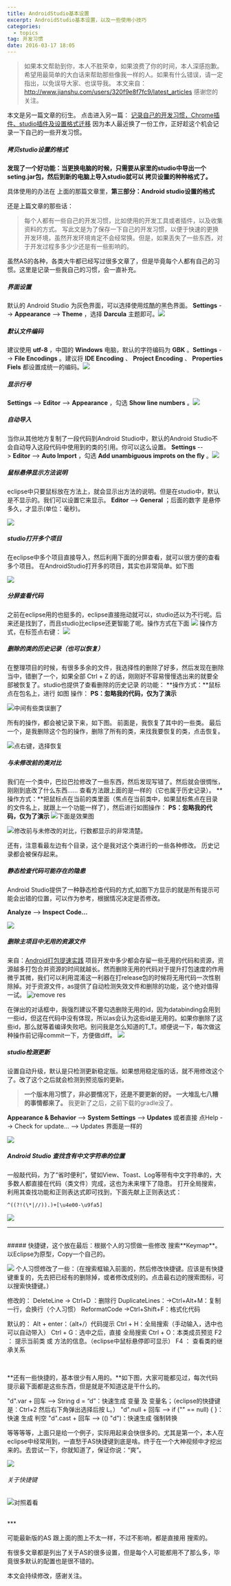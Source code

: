 ```yaml
---
title: AndroidStudio基本设置
excerpt: AndroidStudio基本设置，以及一些使用小技巧
categories:
  - topics
tag: 开发习惯  
date: 2016-03-17 18:05
---
```


> 如果本文帮助到你，本人不胜荣幸，如果浪费了你的时间，本人深感抱歉。
希望用最简单的大白话来帮助那些像我一样的人。如果有什么错误，请一定指出，以免误导大家、也误导我。
本文来自：http://www.jianshu.com/users/320f9e8f7fc9/latest_articles
感谢您的关注。

本文是另一篇文章的衍生。
点击进入另一篇： [记录自己的开发习惯，Chrome插件、studio插件及设置格式迁移](http://www.jianshu.com/p/c4988c8be615)
因为本人最近换了一份工作，正好趁这个机会记录一下自己的一些开发习惯。

 ##### 拷贝studio设置的格式
**发现了一个好功能：当更换电脑的时候，只需要从家里的studio中导出一个seting.jar包，然后到新的电脑上导入studio就可以 拷贝设置的种种格式了。**

具体使用的办法在 上面的那篇文章里，**第三部分：Android studio设置的格式**

还是上篇文章的那些话：
> 每个人都有一些自己的开发习惯，比如使用的开发工具或者插件，以及收集资料的方式。
写此文是为了保存一下自己的开发习惯，以便于快速的更换开发环境，虽然开发环境肯定不会经常换。但是，如果丢失了一些东西，对于开发过程多多少少还是有一些影响的。

虽然AS的各种，各类大牛都已经写过很多文章了，但是毕竟每个人都有自己的习惯。这里是记录一些我自己的习惯，会一直补充。


##### 界面设置
默认的 Android Studio 为灰色界面，可以选择使用炫酷的黑色界面。
**Settings** --> **Appearance** --> **Theme** ，选择 **Darcula** 主题即可。[![](http://upload-images.jianshu.io/upload_images/1689895-78db927170da9795.png?imageMogr2/auto-orient/strip%7CimageView2/2/w/1240)](http://ask.android-studio.org/uploads/article/20141212/2e9c824339bacc270e07a8b47efc9400.png)

##### 默认文件编码
建议使用 **utf-8** ，中国的 **Windows** 电脑，默认的字符编码为 **GBK** 。**Settings** --> **File Encodings** 。建议将 **IDE Encoding** 、 **Project Encoding** 、 **Properties Fiels** 都设置成统一的编码。[![](http://upload-images.jianshu.io/upload_images/1689895-c855899b6503b2c8.png?imageMogr2/auto-orient/strip%7CimageView2/2/w/1240)](http://ask.android-studio.org/uploads/article/20141212/2d135e28f1b04d00c2775503a1f09ad4.png)

##### 显示行号
**Settings** --> **Editor** --> **Appearance** ，勾选 **Show line numbers** 。[![](http://upload-images.jianshu.io/upload_images/1689895-60c3118522fe84bf.png?imageMogr2/auto-orient/strip%7CimageView2/2/w/1240)](http://ask.android-studio.org/uploads/article/20141212/f33d02a14bd68a96650c236139041bd2.png)

##### 自动导入
当你从其他地方复制了一段代码到Android Studio中，默认的Android Studio不会自动导入这段代码中使用到的类的引用。你可以这么设置。
**Settings** --> **Editor** --> **Auto Import** ，勾选 **Add unambiguous improts on the fly** 。[![](http://upload-images.jianshu.io/upload_images/1689895-602269912150833c.png?imageMogr2/auto-orient/strip%7CimageView2/2/w/1240)](http://ask.android-studio.org/uploads/article/20141212/cad3a43633d78098097144cedfca91ab.png)

##### 鼠标悬停显示方法说明
eclipse中只要鼠标放在方法上，就会显示出方法的说明。但是在studio中，默认是不显示的。我们可以设置它来显示。
**Editor** --> **General** ；后面的数字 是悬停多久，才显示(单位：毫秒)。

![](http://upload-images.jianshu.io/upload_images/1689895-32284183ff838c33.png?imageMogr2/auto-orient/strip%7CimageView2/2/w/1240)


##### studio打开多个项目
在eclipse中多个项目直接导入，然后利用下面的分屏查看，就可以很方便的查看多个项目。
在AndroidStudio打开多的项目，其实也非常简单。如下图

![](http://upload-images.jianshu.io/upload_images/1689895-c1d7f00189d19f4c.png?imageMogr2/auto-orient/strip%7CimageView2/2/w/1240)

##### 分屏查看代码
之前在eclipse用的也挺多的，eclipse直接拖动就可以，studio还以为不行呢。后来还是找到了，而且studio比eclipse还更智能了呢。操作方式在下面
![](http://upload-images.jianshu.io/upload_images/1689895-33cd5c61204140f6.png?imageMogr2/auto-orient/strip%7CimageView2/2/w/1240)
操作方式，在标签点右键：
![](http://upload-images.jianshu.io/upload_images/1689895-f23afa7da560e122.png?imageMogr2/auto-orient/strip%7CimageView2/2/w/1240)

##### 删除的类的历史记录（也可以恢复）
在整理项目的时候，有很多多余的文件，我选择性的删除了好多，然后发现在删除当中，错删了一个，如果全部 Ctrl + Z 的话，刚刚好不容易慢慢选出来的就要全部被恢复了。studio也提供了查看删除的历史记录 的功能：
**操作方式：**鼠标点在包名上，进行 如图 操作：
**PS：忽略我的代码，仅为了演示**

![中间有些类误删了](http://upload-images.jianshu.io/upload_images/1689895-5f641772a0753e17.png?imageMogr2/auto-orient/strip%7CimageView2/2/w/1240)

所有的操作，都会被记录下来，如下图。
前面是，我恢复了其中的一些类。
最后一个，是我删除这个包的操作，删除了所有的类，来找我要恢复的类，点击恢复。

![点右键，选择恢复](http://upload-images.jianshu.io/upload_images/1689895-77ce0cda127c88d1.png?imageMogr2/auto-orient/strip%7CimageView2/2/w/1240)

##### 与未修改前的类对比
我们在一个类中，巴拉巴拉修改了一些东西，然后发现写错了。然后就会很惆怅，刚刚到底改了什么东西...... 查看方法跟上面的是一样的（它也属于历史记录）。
**操作方式：**把鼠标点在当前的类里面（焦点在当前类中，如果鼠标焦点在目录的文件名上，就跟上一个功能一样了），然后进行如图操作：
**PS：忽略我的代码，仅为了演示**
![下面是效果图](http://upload-images.jianshu.io/upload_images/1689895-b3d25146b40bc709.png?imageMogr2/auto-orient/strip%7CimageView2/2/w/1240)


![修改前与未修改的对比，行数都显示的非常清楚。](http://upload-images.jianshu.io/upload_images/1689895-bfd8bbf03469793f.png?imageMogr2/auto-orient/strip%7CimageView2/2/w/1240)

还有，注意看最左边有个目录，这个是我对这个类进行的一些各种修改。
历史记录都会被保存起来。


##### 静态检查代码可能存在的隐患
Android Studio提供了一种静态检查代码的方式,如图下方显示的就是所有提示可能会出错的位置，可以作为参考，根据情况决定是否修改。

**Analyze** --> **Inspect Code...**

![](http://upload-images.jianshu.io/upload_images/1689895-fd527f56fac71266.png?imageMogr2/auto-orient/strip%7CimageView2/2/w/1240)

##### 删除主项目中无用的资源文件
来自：[Android打包提速实践](http://www.jianshu.com/p/e456a5ac8613)
项目开发中多少都会存留一些无用的代码和资源，资源越多打包合并资源的时间就越长。然而删除无用的代码对于提升打包速度的作用微乎其微，我们可以利用混淆这一利器在打release包的时候将无用代码一次性剔除掉。对于资源文件，as提供了自动检测失效文件和删除的功能，这个绝对值得一试。
![remove res](http://upload-images.jianshu.io/upload_images/1689895-39e66c803dcff9da.png?imageMogr2/auto-orient/strip%7CimageView2/2/w/1240)

在弹出的对话框中，我强烈建议不要勾选删除无用的id，因为databinding会用到一些id，但这在代码中没有体现，所以as会认为这些id是无用的。如果你删除了这些id，那么就等着编译失败吧。别问我是怎么知道的T_T。顺便说一下，每次做这种操作前记得commit一下，方便做diff。
![](http://upload-images.jianshu.io/upload_images/1689895-cd6e7b8c8a444ed2.png?imageMogr2/auto-orient/strip%7CimageView2/2/w/1240)


##### studio检测更新
设置自动升级，默认是只检测更新稳定版。如果想用稳定版的话，就不用修改这个了。改了这个之后就会检测到预览版的更新。
> **一个版本用习惯了，非必要情况下，还是不要更新的好。 一大堆乱七八糟的事情都来了。**
我更新了之后，之前下载的gradle没了。

**Appearance & Behavior** --> **System Settings** --> **Updates** 或者直接
点Help --> Check for update... --> Updates 界面是一样的

![](http://upload-images.jianshu.io/upload_images/1689895-42b2944dbe4b0c29.png?imageMogr2/auto-orient/strip%7CimageView2/2/w/1240)

##### Android Studio 查找含有中文字符串的位置
一般敲代码，为了“省时便利”，譬如View、Toast、Log等带有中文字符串的，大多数人都直接在代码（类文件）完成，这也为未来埋下了隐患。
打开全局搜索，利用其查找功能和正则表达式即可找到，下面先献上正则表达式：

    ^((?!(\*|//)).)+[\u4e00-\u9fa5]

![](http://upload-images.jianshu.io/upload_images/1689895-081a19dc564c10aa.png?imageMogr2/auto-orient/strip%7CimageView2/2/w/1240)

***
<br />
##### 快捷键，这个放在最后：根据个人的习惯做一些修改
搜索**Keymap**。以Eclipse为原型，Copy一个自己的。

![](http://upload-images.jianshu.io/upload_images/1689895-9e7b89c47da4e12a.png?imageMogr2/auto-orient/strip%7CimageView2/2/w/1240)
个人习惯修改了一些：（在搜索框输入前面的，然后修改快捷键。应该是有快捷键重复的，先去把已经有的删除掉，或者修改成别的。点击最右边的搜索图标，可以搜索快捷键。）

修改的：
DeleteLine -> Ctrl+D ：删除行
DuplicateLines：->Ctrl+Alt+M：复制一行，会换行（个人习惯）
ReformatCode ->Ctrl+Shift+F：格式化代码

默认的：
Alt + enter：（alt+/）代码提示
Ctrl + H：全局搜索（手动输入，选中也可以自动带入）
Ctrl + G：选中之后，直接 全局搜索
Ctrl + O：本类成员预览
F2 ： 提示当前类 或 方法的信息。（eclipse中鼠标悬停即可显示）
F4 ： 查看类的继承关系

<br />

**还有一些快捷的，基本很少有人用的。**如下图，大家可能都见过，每次代码提示最下面都是这些东西，但是就是不知道这是干什么的。

"d".var + 回车 --> String d = “d”：快速生成 变量 及 变量名；（eclipse的快捷键是：Ctrl+2 然后右下角弹出选择后按 L。）
"d".null + 回车 --> if ("" == null) {    }：快速 生成 判空
"d".cast + 回车 --> (() "d")：快速生成 强制转换

等等等等，上面只是给一个例子，实际用起来会快很多的。尤其是第一个，本人在eclipse中经常用到，一直愁于AS快捷键到底是啥。终于在一个大神视频中才挖出来的。去尝试一下，你就知道了，保证你说：“爽”。

![](http://upload-images.jianshu.io/upload_images/1689895-08f4cc2babc11199.png?imageMogr2/auto-orient/strip%7CimageView2/2/w/1240)


###### 关于快捷键


![对照着看](http://upload-images.jianshu.io/upload_images/1689895-cd1c6fe5bdd502a3.png?imageMogr2/auto-orient/strip%7CimageView2/2/w/1240)

<br >
***
<br >

可能最新版的AS 跟上面的图上不太一样，不过不影响，都是直接用 搜索的。

有很多文章都是列出了关于AS的很多设置，但是每个人可能都用不了那么多，毕竟很多默认的配置也是很不错的。

本文会持续修改，感谢关注。